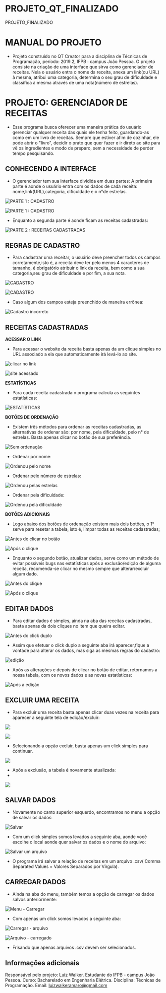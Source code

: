 # PROJETO_QT_FINALIZADO
PROJETO_FINALIZADO


# MANUAL DO PROJETO

	

 - Projeto construído no QT Creator para a disciplina de Técnicas de
   Programação, período: 2019.2, IFPB : campus João Pessoa.  	O projeto
   consiste na criação de uma interface que sirva como gerenciador de
   receitas. Nela o usuário entra o nome da receita, anexa um link(ou
   URL) à mesma, atribui uma categoria, determina o seu grau de
   dificuldade e classifica à mesma através de uma nota(número de
   estrelas).

# PROJETO: GERENCIADOR DE RECEITAS

	

 - Esse programa busca oferecer uma maneira prática do usuário gerenciar
   qualquer receita das quais ele tenha feito, guardando-as como em um
   livro de receitas. 	Sempre que estiver afim de cozinhar, ele pode
   abrir o "livro", decidir o prato que quer fazer e ir direto ao site
   para vê os ingredientes e modo de preparo, sem a necessidade de perder
   tempo pesquisando.

## CONHECENDO A INTERFACE

	

 - O gerenciador tem sua interface dividida em duas partes:
   	 		A primeira parte é aonde o usuário entra com os dados de cada receita: nome,link(URL),categoria, dificuldade e o n°de estrelas.

![PARTE 1 : CADASTRO](https://github.com/LuizWalker/PROJETO_QT_FINALIZADO/blob/master/imagens%20READme/interface%20aba%201.1.png)
 
![PARTE 1 : CADASTRO](https://github.com/LuizWalker/PROJETO_QT_FINALIZADO/blob/master/imagens%20READme/interface%20aba%201.2.png)
          
		

 - Enquanto a segunda parte é aonde ficam as receitas cadastradas:

![PARTE 2 : RECEITAS CADASTRADAS](https://github.com/LuizWalker/PROJETO_QT_FINALIZADO/blob/master/imagens%20READme/interface%20aba%202.png)

## REGRAS DE CADASTRO

		

 - Para cadastrar uma receitar, o usuário deve preencher todos os campos
   corretamente,isto é, a receita deve ter pelo menos 4 caracteres de
   tamanho, é obrigatório atribuir o link da receita, bem como a sua
   categoria,seu grau de dificuldade e por fim, a sua nota.

		
![CADASTRO](https://github.com/LuizWalker/PROJETO_QT_FINALIZADO/blob/master/imagens%20READme/interface%20aba%201.1.png)
 
![CADASTRO](https://github.com/LuizWalker/PROJETO_QT_FINALIZADO/blob/master/imagens%20READme/interface%20aba%201.2.png)
				
		

 - Caso algum dos campos esteja preenchido de maneira errônea:

![Cadastro incorreto](https://github.com/LuizWalker/PROJETO_QT_FINALIZADO/blob/master/imagens%20READme/cadastro%20errado.png)
    
## RECEITAS CADASTRADAS


**ACESSAR O LINK**
	

 - Para acessar o website da receita basta apenas da um clique simples
   no URL associado a ela que automaticamente irá levá-lo ao site.
   
![clicar no link](https://github.com/LuizWalker/PROJETO_QT_FINALIZADO/blob/master/imagens%20READme/acessar%20link.png)

![site acessado](https://github.com/LuizWalker/PROJETO_QT_FINALIZADO/blob/master/imagens%20READme/link%20acessado.png)


**ESTATÍSTICAS**
		
 - Para cada receita cadastrada o programa calcula as seguintes
   estatísticas:

![ESTATÍSTICAS](https://github.com/LuizWalker/PROJETO_QT_FINALIZADO/blob/master/imagens%20READme/estat%C3%ADscas.png)

**BOTÕES DE ORDENAÇÃO**

		

 - Existem três métodos para ordenar as receitas cadastradas,  as
   alternativas de ordenar são: por nome, pela dificuldade, pelo n° de
   estrelas. Basta apenas clicar no botão de sua preferência.

![Sem ordenação](https://github.com/LuizWalker/PROJETO_QT_FINALIZADO/blob/master/imagens%20READme/antes%20de%20ordenar.png)

	

 - Ordenar por nome:

	
![Ordenou pelo nome](https://github.com/LuizWalker/PROJETO_QT_FINALIZADO/blob/master/imagens%20READme/ordenou%20por%20nome.png)

	

 - Ordenar pelo número de estrelas:

![Ordenou pelas estrelas](https://github.com/LuizWalker/PROJETO_QT_FINALIZADO/blob/master/imagens%20READme/ordenou%20pelas%20estrelas.png)

	

 - Ordenar pela dificuldade:

![Ordenou pela dificuldade](https://github.com/LuizWalker/PROJETO_QT_FINALIZADO/blob/master/imagens%20READme/ordenou%20pela%20dificuldade.png)

**BOTÕES ADICIONAIS**

		

 - Logo abaixo dos botões de ordenação existem mais dois botões, o 1°
   serve para resetar a tabela, isto é, limpar todas as receitas
   cadastradas;

		
![Antes de clicar no botão](https://github.com/LuizWalker/PROJETO_QT_FINALIZADO/blob/master/imagens%20READme/resetar%20tabela%201.png)

![Após o clique](https://github.com/LuizWalker/PROJETO_QT_FINALIZADO/blob/master/imagens%20READme/resetar%20tabela%202.png)

		

 - Enquanto o segundo botão, atualizar dados, serve como um método de
   evitar possíveis bugs nas estatísticas após a exclusão/edição de
   alguma receita, recomenda-se clicar no mesmo sempre que
   alterar/excluir algum dado.

![Antes do clique](https://github.com/LuizWalker/PROJETO_QT_FINALIZADO/blob/master/imagens%20READme/atualizar%20dados%201.png)

![Após o clique](https://github.com/LuizWalker/PROJETO_QT_FINALIZADO/blob/master/imagens%20READme/atualizar%20dados%202.png)

## EDITAR DADOS

		

 - Para editar dados é simples, ainda na aba das receitas cadastradas,
   basta apenas da dois cliques no item que queira editar.

![Antes do click duplo](https://github.com/LuizWalker/PROJETO_QT_FINALIZADO/blob/master/imagens%20READme/editar%201.png)

		

 - Assim que efetuar o click duplo a seguinte aba irá aparecer,fique a
   vontade para alterar os dados, mas siga as mesmas regras do cadastro:
   
![edição](https://github.com/LuizWalker/PROJETO_QT_FINALIZADO/blob/master/imagens%20READme/edit%20final.png)
		

 - Após as alterações e depois de clicar no botão de editar,
   retornamos a nossa tabela, com os novos dados e as novas
   estatísticas:

![Após a edição](https://github.com/LuizWalker/PROJETO_QT_FINALIZADO/blob/master/imagens%20READme/editar%203.png)

## EXCLUIR UMA RECEITA

		

 - Para excluir uma receita basta apenas clicar duas vezes na receita para aparecer a seguinte tela de edição/excluir:
			
![](https://github.com/LuizWalker/PROJETO_QT_FINALIZADO/blob/master/imagens%20READme/excluir%20final%201.png)

![](https://github.com/LuizWalker/PROJETO_QT_FINALIZADO/blob/master/imagens%20READme/excluir%20final%202.png)
		

 - Selecionando a opção excluir, basta apenas um click simples para
   continuar.

![](https://github.com/LuizWalker/PROJETO_QT_FINALIZADO/blob/master/imagens%20READme/excluir%20final%202.png)
		
 - Após a exclusão, a tabela é novamente atualizada:
 - 
![](https://github.com/LuizWalker/PROJETO_QT_FINALIZADO/blob/master/imagens%20READme/excluir%20final%203.png)

		 
## SALVAR DADOS

		

 - Novamente no canto superior esquerdo, encontramos no menu a opção de
   salvar os dados:

![Salvar](https://github.com/LuizWalker/PROJETO_QT_FINALIZADO/blob/master/imagens%20READme/menu.png)
		

 - Com um click simples somos levados a seguinte aba, aonde você escolhe
   o local aonde quer salvar os dados e o nome do arquivo:

![Salvar um arquivo](https://github.com/LuizWalker/PROJETO_QT_FINALIZADO/blob/master/imagens%20READme/menu%20salvar.png)

		

 - O programa irá salvar a relação de receitas em um arquivo .csv( Comma
   Separated Values = Valores Separados por Vírgula).

## CARREGAR DADOS

		

 - Ainda na aba do menu, também temos a opção de carregar os dados
   salvos anteriormente:

		
![Menu - Carregar](https://github.com/LuizWalker/PROJETO_QT_FINALIZADO/blob/master/imagens%20READme/menu.png)

		

 - Com apenas um click somos levados a seguinte aba:

![Carregar - arquivo](https://github.com/LuizWalker/PROJETO_QT_FINALIZADO/blob/master/imagens%20READme/menu%20carregar.png)

![Arquivo - carregado](https://github.com/LuizWalker/PROJETO_QT_FINALIZADO/blob/master/imagens%20READme/atualizar%20dados%201.png)
	  

 - Frisando que apenas arquivos .csv devem ser selecionados.



## Informações adicionais

 Responsável pelo projeto: Luiz Walker.
 Estudante do IFPB - campus João Pessoa.
 Curso: Bacharelado em Engenharia Elétrica.
 Disciplina: Técnicas de Programação.
 Email: luizwalkeramaro@gmail.com
